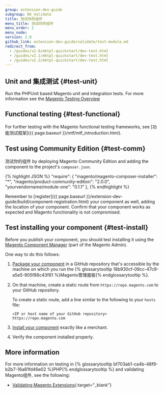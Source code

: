 ```yaml
---
group: extension-dev-guide
subgroup: 06_Validate
title: 测试你的组件
menu_title: 测试你的组件
menu_order: 2
menu_node:
version: 2.0
github_link: extension-dev-guide/validate/test-module.md
redirect_from:
  - /guides/v2.0/mktpl-quickstart/dev-test.html
  - /guides/v2.1/mktpl-quickstart/dev-test.html
  - /guides/v2.2/mktpl-quickstart/dev-test.html
---
```


## Unit and 集成测试 {#test-unit}

Run the PHPUnit based Magento unit and integration tests.
For more information see the <a href="{{ page.baseurl }}/test/testing.html">Magento Testing Overview</a>

## Functional testing {#test-functional}
For further testing with the Magento functional testing frameworks, see
[功能测试框架]({{ page.baseurl }}/mtf/mtf_introduction.html).

## Test using Community Edition {#test-comm}
测试你的组件 by deploying Magento Community Edition and adding the component to the project's <code>composer.json</code>.

{% highlight JSON %}
"require": {
    "magento/magento-composer-installer": "*",
    "magento/product-community-edition": "2.0.0",
    "yourvendorname/module-one": "0.1.1"
},
{% endhighlight %}

Remember to [register]({{ page.baseurl }}/extension-dev-guide/build/component-registration.html) your component as well, adding the location of your component. Confirm that your component works as expected and Magento functionality is not compromised.

## Test installing your component {#test-install}
Before you publish your component, you should test installing it using the <a href="{{ page.baseurl }}/comp-mgr/bk-compman-upgrade-guide.html" target="_blank">Magento Component Manager</a> (part of the Magento Admin).

One way to do this follows:

1.	<a href="{{ page.baseurl }}/extension-dev-guide/package/package_module.html">Package your component</a> in a GitHub repository that's accessible by the machine on which you run the {% glossarytooltip 18b930cf-09cc-47c9-a5e5-905f86c43f81 %}Magento管理面板{% endglossarytooltip %}.
2.	On that machine, create a static route from `https://repo.magento.com` to your GitHub repository.

	To create a static route, add a line similar to the following to your `hosts` file:

		<IP or host name of your GitHub repository> https://repo.magento.com

3.	<a href="{{ page.baseurl }}/comp-mgr/extens-man/extensman-checklist.html">Install your component</a> exactly like a merchant.
4.	Verify the component installed properly.







## More information
For more information on testing in {% glossarytooltip bf703ab1-ca4b-48f9-b2b7-16a81fd46e02 %}PHP{% endglossarytooltip %} and validating Magento组件, see the following:

* [Validating Magento Extensions](http://www.gorillagroup.com/trending/insight/validating-magento-extensions-phpunit/){:target="_blank"}
